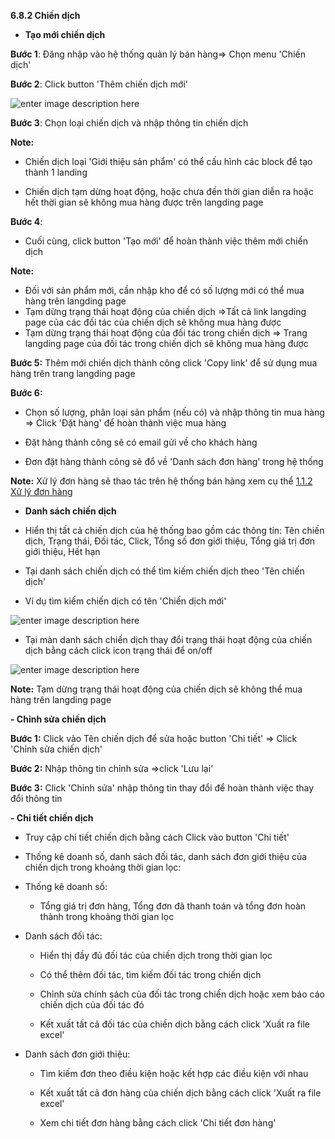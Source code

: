 **6.8.2 Chiến dịch**

- **Tạo mới chiến dịch**

**Bước 1**: Đăng nhập vào hệ thống quản lý bán hàng=> Chọn menu 'Chiến dịch'

**Bước 2**: Click button 'Thêm chiến dịch mới'

![enter image description here](https://static8.muarecdn.com/original/muare/images/2021/08/31/6069493_screenshot-7.png)
   
**Bước 3**: Chọn loại chiến dịch và nhập thông tin chiến dịch



**Note:**
-  Chiến dịch loại 'Giới thiệu sản phẩm' có thể cấu hình  các block để tạo thành 1 landing

- Chiến dịch tạm dừng hoạt động, hoặc chưa đến thời gian diễn ra hoặc hết thời gian sẽ không mua hàng được trên langding page

**Bước 4**: 

- Cuối cùng, click button 'Tạo mới' để hoàn thành việc thêm mới chiến dịch




**Note:** 

- Đối với sản phẩm mới, cần nhập kho để có số lượng mới có thể mua hàng trên langding page
- Tạm dừng trạng thái hoạt động của chiến dịch =>Tất cả link langding page của các đối tác của chiến dịch sẽ không mua hàng được
- Tạm dừng trạng thái hoạt động của đối tác trong chiến dịch => Trang langding page của đối tác trong chiến dịch sẽ không mua hàng được

**Bước 5:** Thêm mới chiến dịch thành công click 'Copy link' để sử dụng mua hàng trên trang langding page

**Bước 6:** 
- Chọn số lượng, phân loại sản phẩm (nếu có) và nhập thông tin mua hàng => Click 'Đặt hàng' để hoàn thành việc mua hàng 

- Đặt hàng thành công sẽ có email gửi về cho khách hàng 

- Đơn đặt hàng thành công sẽ đổ về 'Danh sách đơn hàng' trong hệ thống 

**Note:** Xử lý đơn hàng sẽ thao tác trên hệ thống bán hàng xem cụ thể [1.1.2 Xử lý đơn hàng](http://localhost:3000/#/eshop/taodonhangtrenhethong)


- **Danh sách chiến dịch**

-  Hiển thị tất cả chiến dịch của hệ thống bao gồm các thông tin: Tên chiến dịch, Trạng thái, Đối tác, Click, Tổng số đơn giới thiệu, Tổng giá trị đơn giới thiệu, Hết hạn
 
  - Tại danh sách chiến dịch có thể tìm kiếm chiến dịch theo 'Tên chiến dịch' 
   
   - Ví dụ tìm kiếm chiến dịch có tên 'Chiến dịch mới'

![enter image description here](https://static8.muarecdn.com/original/muare/images/2021/08/31/6069762_screenshot-9.png)

   - Tại màn danh sách chiến dịch thay đổi trạng thái hoạt động của chiến dịch bằng cách click icon trạng thái để on/off
   
   ![enter image description here](https://static8.muarecdn.com/original/muare/images/2021/08/31/6069764_screenshot-10.png)

**Note:** Tạm dừng trạng thái hoạt động của chiến dịch sẽ không thể mua hàng trên langding page

**- Chỉnh sửa chiến dịch**

**Bước 1:** Click vào Tên chiến dịch để sửa hoặc button 'Chi tiết' => Click 'Chỉnh sửa chiến dịch'



**Bước 2:** Nhập thông tin chỉnh sửa =>click 'Lưu lại'



**Bước 3:** Click 'Chỉnh sửa' nhập thông tin thay đổi để hoàn thành việc thay đổi thông tin
 


**- Chi tiết chiến dịch**

- Truy cập chi tiết chiến dịch bằng cách Click vào button 'Chi tiết' 

- Thống kê doanh số, danh sách đối tác, danh sách đơn giới thiệu của chiến dịch trong khoảng thời gian lọc:

- Thống kê doanh số: 
     
    + Tổng giá trị đơn hàng, Tổng đơn đã thanh toán và tổng đơn hoàn thành trong khoảng thời gian lọc
    
- Danh sách đối tác:

      
     + Hiển thị đầy đủ đối tác của chiến dịch trong thời gian lọc
	 
     
     + Có thể thêm đối tác, tìm kiếm đối tác trong chiến dịch
	 
     + Chỉnh sửa chính sách của đối tác trong chiến dịch hoặc xem báo cáo chiến dịch của đối tác đó 
     
     + Kết xuất tất cả đối tác của chiến dịch bằng cách click 'Xuất ra file excel'

- Danh sách đơn giới thiệu: 

     + Tìm kiếm đơn theo điều kiện hoặc kết hợp các điều kiện với nhau
     
     + Kết xuất tất cả đơn hàng của chiến dịch bằng cách click 'Xuất ra file excel'

     + Xem chi tiết đơn hàng bằng cách click 'Chi tiết đơn hàng'

 
 
